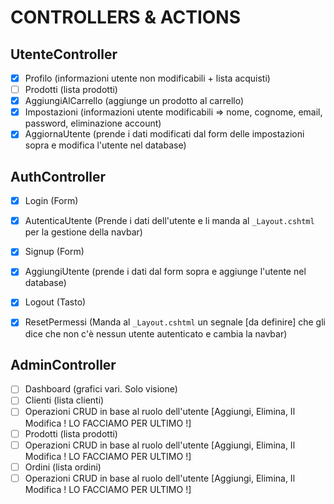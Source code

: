 # CONTROLLERS & ACTIONS

## UtenteController

* [X]  Profilo (informazioni utente non modificabili + lista acquisti)
* [ ]  Prodotti (lista prodotti)
* [X]  AggiungiAlCarrello (aggiunge un prodotto al carrello)
* [X]  Impostazioni (informazioni utente modificabili => nome, cognome, email, password, eliminazione account)
* [X]  AggiornaUtente (prende i dati modificati dal form delle impostazioni sopra e modifica l'utente nel database)

## AuthController

* [X]  Login (Form)
* [X]  AutenticaUtente (Prende i dati dell'utente e li manda al `_Layout.cshtml` per la gestione della navbar)

* [X]  Signup (Form)
* [X]  AggiungiUtente (prende i dati dal form sopra e aggiunge l'utente nel database)

* [X]  Logout (Tasto)
* [X]  ResetPermessi (Manda al `_Layout.cshtml` un segnale [da definire] che gli dice che non c'è nessun utente
  autenticato e cambia la navbar)


## AdminController

* [ ]  Dashboard (grafici vari. Solo visione)
* [ ]  Clienti (lista clienti)
* [ ]  Operazioni CRUD in base al ruolo dell'utente [Aggiungi, Elimina, Il Modifica ! LO FACCIAMO PER ULTIMO !]
* [ ]  Prodotti (lista prodotti)
* [ ]  Operazioni CRUD in base al ruolo dell'utente [Aggiungi, Elimina, Il Modifica ! LO FACCIAMO PER ULTIMO !]
* [ ]  Ordini (lista ordini)
* [ ]  Operazioni CRUD in base al ruolo dell'utente [Aggiungi, Elimina, Il Modifica ! LO FACCIAMO PER ULTIMO !]

